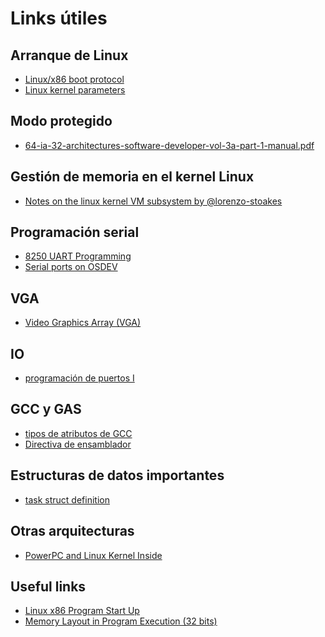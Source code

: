 Links útiles
========================

Arranque de Linux
------------------------

* [Linux/x86 boot protocol](https://www.kernel.org/doc/Documentation/x86/boot.txt)
* [Linux kernel parameters](https://github.com/torvalds/linux/blob/master/Documentation/kernel-parameters.txt)

Modo protegido
------------------------

* [64-ia-32-architectures-software-developer-vol-3a-part-1-manual.pdf](http://www.intel.com/content/www/us/en/processors/architectures-software-developer-manuals.html)

Gestión de memoria en el kernel Linux
--------------------------------------

* [Notes on the linux kernel VM subsystem by @lorenzo-stoakes](https://github.com/lorenzo-stoakes/linux-vm-notes)

Programación serial
------------------------

* [8250 UART Programming](http://en.wikibooks.org/wiki/Serial_Programming/8250_UART_Programming#UART_Registers)
* [Serial ports on OSDEV](http://wiki.osdev.org/Serial_Ports)

VGA
------------------------

* [Video Graphics Array (VGA)](http://en.wikipedia.org/wiki/Video_Graphics_Array)

IO
------------------------

* [programación de puertos I](http://www.tldp.org/HOWTO/text/IO-Port-Programming)

GCC y GAS
------------------------

* [tipos de atributos de GCC](https://gcc.gnu.org/onlinedocs/gcc/Type-Attributes.html)
* [Directiva de ensamblador](http://www.chemie.fu-berlin.de/chemnet/use/info/gas/gas_toc.html#TOC65)


Estructuras de datos importantes
--------------------------

* [task struct definition](http://lxr.free-electrons.com/source/include/linux/sched.h#L1274)

Otras arquitecturas
------------------------

* [PowerPC and Linux Kernel Inside](http://www.systemcomputing.org/ppc/)

Useful links
------------------------

* [Linux x86 Program Start Up](http://dbp-consulting.com/tutorials/debugging/linuxProgramStartup.html)
* [Memory Layout in Program Execution (32 bits)](http://fgiasson.com/articles/memorylayout.txt)
